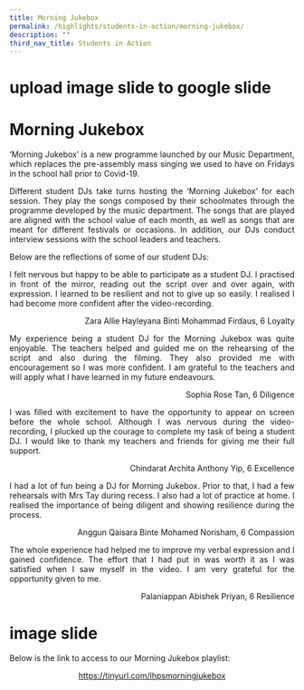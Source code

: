 ```yaml
---
title: Morning Jukebox
permalink: /highlights/students-in-action/morning-jukebox/
description: ""
third_nav_title: Students in Action
---
```

# upload image slide to google slide
# Morning Jukebox

<p style="text-align: justify;">‘Morning Jukebox’ is a new programme launched by our Music Department, which replaces the pre-assembly mass singing we used to have on Fridays in the school hall prior to Covid-19.</p>


<p style="text-align: justify;">Different student DJs take turns hosting the ‘Morning Jukebox’ for each session. They play the songs composed by their schoolmates through the programme developed by the music department. The songs that are played are aligned with the school value of each month, as well as songs that are meant for different festivals or occasions. In addition, our DJs conduct interview sessions with the school leaders and teachers.</p>


Below are the reflections of some of our student DJs:


<p style="text-align: justify;">I felt nervous but happy to be able to participate as a student DJ. I practised in front of the mirror, reading out the script over and over again, with expression. I learned to be resilient and not to give up so easily. I realised I had become more confident after the video-recording.</p>

<p style = "text-align: right"> Zara Allie Hayleyana Binti Mohammad Firdaus, 6 Loyalty<br></p>

<p style="text-align: justify;">My experience being a student DJ for the Morning Jukebox was quite enjoyable. The teachers helped and guided me on the rehearsing of the script and also during the filming. They also provided me with encouragement so I was more confident. I am grateful to the teachers and will apply what I have learned in my future endeavours.</p>

<p style = "text-align: right"> Sophia Rose Tan, 6 Diligence<br></p>

<p style="text-align: justify;">I was filled with excitement to have the opportunity to appear on screen before the whole school. Although I was nervous during the video-recording, I plucked up the courage to complete my task of being a student DJ. I would like to thank my teachers and friends for giving me their full support.</p>

<p style = "text-align: right"> Chindarat Archita Anthony Yip, 6 Excellence<br></p>


<p style="text-align: justify;">I had a lot of fun being a DJ for Morning Jukebox. Prior to that, I had a few rehearsals with Mrs Tay during recess. I also had a lot of practice at home. I realised the importance of being diligent and showing resilience during the process.</p>

<p style = "text-align: right"> Anggun Qaisara Binte Mohamed Norisham, 6 Compassion<br></p>


<p style="text-align: justify;">The whole experience had helped me to improve my verbal expression and I gained confidence. The effort that I had put in was worth it as I was satisfied when I saw myself in the video. I am very grateful for the opportunity given to me.</p>

<p style = "text-align: right"> Palaniappan Abishek Priyan, 6 Resilience<br></p>


# image slide

Below is the link to access to our Morning Jukebox playlist:

<center><a href="https://tinyurl.com/lhpsmorningjukebox" target="_blank">https://tinyurl.com/lhpsmorningjukebox</a></center>